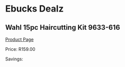
# Ebucks Dealz
## Wahl 15pc Haircutting Kit 9633-616
[Product Page](https://www.ebucks.com/web/shop/productSelected.do?prodId=1191131064&catId=375509364)

Price: R159.00

Savings: 


	
